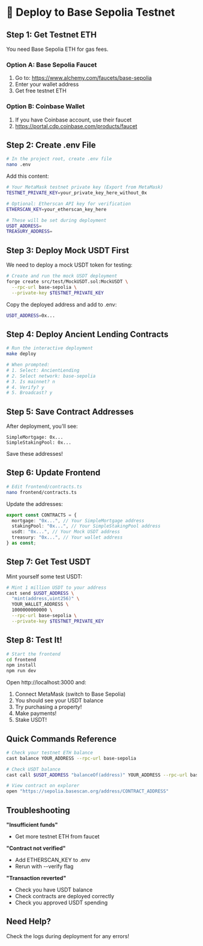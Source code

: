 # 🚀 Deploy to Base Sepolia Testnet

## Step 1: Get Testnet ETH

You need Base Sepolia ETH for gas fees.

### Option A: Base Sepolia Faucet
1. Go to: https://www.alchemy.com/faucets/base-sepolia
2. Enter your wallet address
3. Get free testnet ETH

### Option B: Coinbase Wallet
1. If you have Coinbase account, use their faucet
2. https://portal.cdp.coinbase.com/products/faucet

## Step 2: Create .env File

```bash
# In the project root, create .env file
nano .env
```

Add this content:
```bash
# Your MetaMask testnet private key (Export from MetaMask)
TESTNET_PRIVATE_KEY=your_private_key_here_without_0x

# Optional: Etherscan API key for verification
ETHERSCAN_KEY=your_etherscan_key_here

# These will be set during deployment
USDT_ADDRESS=
TREASURY_ADDRESS=
```

## Step 3: Deploy Mock USDT First

We need to deploy a mock USDT token for testing:

```bash
# Create and run the mock USDT deployment
forge create src/test/MockUSDT.sol:MockUSDT \
  --rpc-url base-sepolia \
  --private-key $TESTNET_PRIVATE_KEY
```

Copy the deployed address and add to .env:
```bash
USDT_ADDRESS=0x...
```

## Step 4: Deploy Ancient Lending Contracts

```bash
# Run the interactive deployment
make deploy

# When prompted:
# 1. Select: AncientLending
# 2. Select network: base-sepolia
# 3. Is mainnet? n
# 4. Verify? y
# 5. Broadcast? y
```

## Step 5: Save Contract Addresses

After deployment, you'll see:
```
SimpleMortgage: 0x...
SimpleStakingPool: 0x...
```

Save these addresses!

## Step 6: Update Frontend

```bash
# Edit frontend/contracts.ts
nano frontend/contracts.ts
```

Update the addresses:
```typescript
export const CONTRACTS = {
  mortgage: "0x...", // Your SimpleMortgage address
  stakingPool: "0x...", // Your SimpleStakingPool address
  usdt: "0x...", // Your Mock USDT address
  treasury: "0x...", // Your wallet address
} as const;
```

## Step 7: Get Test USDT

Mint yourself some test USDT:

```bash
# Mint 1 million USDT to your address
cast send $USDT_ADDRESS \
  "mint(address,uint256)" \
  YOUR_WALLET_ADDRESS \
  1000000000000 \
  --rpc-url base-sepolia \
  --private-key $TESTNET_PRIVATE_KEY
```

## Step 8: Test It!

```bash
# Start the frontend
cd frontend
npm install
npm run dev
```

Open http://localhost:3000 and:
1. Connect MetaMask (switch to Base Sepolia)
2. You should see your USDT balance
3. Try purchasing a property!
4. Make payments!
5. Stake USDT!

## Quick Commands Reference

```bash
# Check your testnet ETH balance
cast balance YOUR_ADDRESS --rpc-url base-sepolia

# Check USDT balance  
cast call $USDT_ADDRESS "balanceOf(address)" YOUR_ADDRESS --rpc-url base-sepolia

# View contract on explorer
open "https://sepolia.basescan.org/address/CONTRACT_ADDRESS"
```

## Troubleshooting

**"Insufficient funds"**
- Get more testnet ETH from faucet

**"Contract not verified"**
- Add ETHERSCAN_KEY to .env
- Rerun with --verify flag

**"Transaction reverted"**
- Check you have USDT balance
- Check contracts are deployed correctly
- Check you approved USDT spending

## Need Help?

Check the logs during deployment for any errors!
